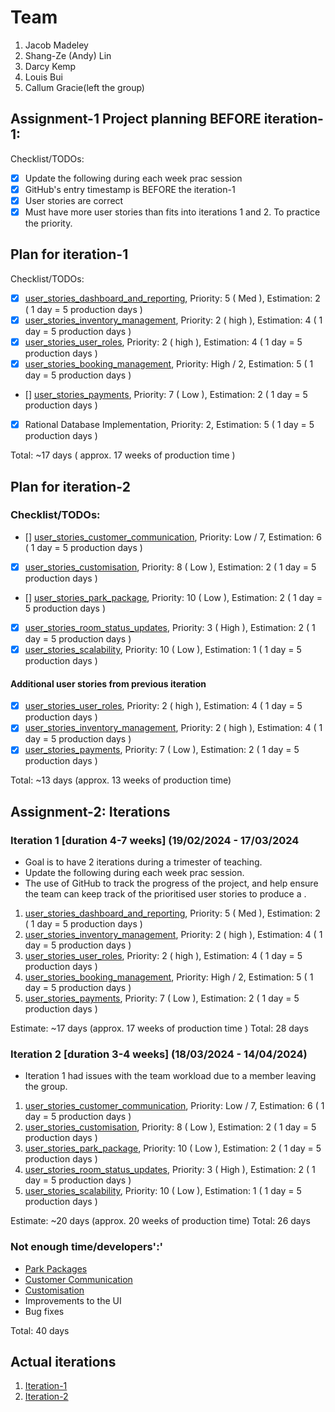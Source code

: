 # Team

1. Jacob Madeley
2. Shang-Ze (Andy) Lin
3. Darcy Kemp
4. Louis Bui
5. Callum Gracie(left the group)

## Assignment-1 Project planning BEFORE iteration-1:

Checklist/TODOs:
- [x] Update the following during each week prac session
- [x] GitHub's entry timestamp is BEFORE the iteration-1
- [x] User stories are correct
- [x] Must have more user stories than fits into iterations 1 and 2. To practice the priority.

## Plan for iteration-1

Checklist/TODOs:

- [x] [user_stories_dashboard_and_reporting](./user_stories/user_story_dashboard_and_reporting.md), Priority: 5 ( Med ), Estimation: 2 ( 1 day = 5 production days )
- [x] [user_stories_inventory_management](./user_stories/user_story_inventory_management.md), Priority: 2 ( high ), Estimation: 4 ( 1 day = 5 production days )
- [x] [user_stories_user_roles](./user_stories/user_story_user_roles.md), Priority: 2 ( high ), Estimation: 4 ( 1 day = 5 production days )
- [x] [user_stories_booking_management](./user_stories/user_story_booking_management.md), Priority: High / 2, Estimation: 5 ( 1 day = 5 production days )
- [] [user_stories_payments](./user_stories/user_stories_payments.md), Priority: 7 ( Low ), Estimation: 2 ( 1 day = 5 production days )
- [x] Rational Database Implementation, Priority: 2, Estimation: 5 ( 1 day = 5 production days )

Total: ~17 days ( approx. 17 weeks of production time )

## Plan for iteration-2

### Checklist/TODOs:

- [] [user_stories_customer_communication](./user_stories/user_story_customer_communication.md), Priority: Low / 7, Estimation: 6 ( 1 day = 5 production days )
- [x] [user_stories_customisation](./user_stories/user_story_customisation.md), Priority: 8 ( Low ), Estimation: 2 ( 1 day = 5 production days )
- [] [user_stories_park_package](./user_stories/user_story_park_package.md), Priority: 10 ( Low ), Estimation: 2 ( 1 day = 5 production days )
- [x] [user_stories_room_status_updates](./user_stories/user_story_room_status_updates.md), Priority: 3 ( High ), Estimation: 2 ( 1 day = 5 production days )
- [X] [user_stories_scalability](./user_stories/user_story_scalability.md), Priority: 10 ( Low ), Estimation: 1 ( 1 day = 5 production days )

#### Additional user stories from previous iteration

- [x] [user_stories_user_roles](./user_stories/user_story_user_roles.md), Priority: 2 ( high ), Estimation: 4 ( 1 day = 5 production days )
- [x] [user_stories_inventory_management](./user_stories/user_story_inventory_management.md), Priority: 2 ( high ), Estimation: 4 ( 1 day = 5 production days )
- [x] [user_stories_payments](./user_stories/user_stories_payments.md), Priority: 7 ( Low ), Estimation: 2 ( 1 day = 5 production days )

Total: ~13 days (approx. 13 weeks of production time)

## Assignment-2: Iterations

### Iteration 1 [duration 4-7 weeks] (19/02/2024 - 17/03/2024

- Goal is to have 2 iterations during a trimester of teaching.
- Update the following during each week prac session.
- The use of GitHub to track the progress of the project, and help ensure the team can keep track of the prioritised
user stories to produce a .

1. [user_stories_dashboard_and_reporting](./user_stories/user_story_dashboard_and_reporting.md), Priority: 5 ( Med ), Estimation: 2 ( 1 day = 5 production days )
2. [user_stories_inventory_management](./user_stories/user_story_inventory_management.md), Priority: 2 ( high ), Estimation: 4 ( 1 day = 5 production days )
3. [user_stories_user_roles](./user_stories/user_story_user_roles.md), Priority: 2 ( high ), Estimation: 4 ( 1 day = 5 production days )
4. [user_stories_booking_management](./user_stories/user_story_booking_management.md), Priority: High / 2, Estimation: 5 ( 1 day = 5 production days )
5. [user_stories_payments](./user_stories/user_stories_payments.md), Priority: 7 ( Low ), Estimation: 2 ( 1 day = 5 production days )

Estimate: ~17 days (approx. 17 weeks of production time )
Total: 28 days

### Iteration 2 [duration 3-4 weeks] (18/03/2024 - 14/04/2024)

- Iteration 1 had issues with the team workload due to a member leaving the group.

1. [user_stories_customer_communication](./user_stories/user_story_customer_communication.md), Priority: Low / 7, Estimation: 6 ( 1 day = 5 production days )
2. [user_stories_customisation](./user_stories/user_story_customisation.md), Priority: 8 ( Low ), Estimation: 2 ( 1 day = 5 production days )
3. [user_stories_park_package](./user_stories/user_story_park_package.md), Priority: 10 ( Low ), Estimation: 2 ( 1 day = 5 production days )
4. [user_stories_room_status_updates](./user_stories/user_story_room_status_updates.md), Priority: 3 ( High ), Estimation: 2 ( 1 day = 5 production days )
5. [user_stories_scalability](./user_stories/user_story_scalability.md), Priority: 10 ( Low ), Estimation: 1 ( 1 day = 5 production days )

Estimate: ~20 days (approx. 20 weeks of production time)
Total: 26 days

### Not enough time/developers':'

* [Park Packages](user_stories/user_story_park_package.md)
* [Customer Communication](user_stories/user_story_customer_communication.md)
* [Customisation](user_stories/user_story_customisation.md)
* Improvements to the UI
* Bug fixes

Total: 40 days

## Actual iterations

1. [Iteration-1](./iteration_1.md)
2. [Iteration-2](./iteration_2.md)


